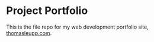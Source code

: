 # Project Portfolio

This is the file repo for my web development portfolio site, [thomasleupp.com](http://www.thomasleupp.com).
